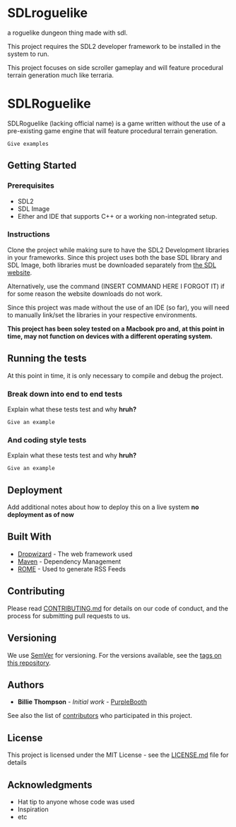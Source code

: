 # SDLroguelike
a roguelike dungeon thing made with sdl.


This project requires the SDL2 developer framework to be installed in the system to run.


This project focuses on side scroller gameplay and will feature procedural terrain generation much like terraria.


# SDLRoguelike

SDLRoguelike (lacking official name) is a game written without the use of a pre-existing game engine that will feature procedural terrain generation.




```
Give examples
```

## Getting Started

### Prerequisites

  - SDL2
  - SDL Image
  - Either and IDE that supports C++ or a working non-integrated setup.

### Instructions
Clone the project while making sure to have the SDL2 Development libraries in your frameworks. Since this project uses both the base SDL library and SDL Image, both libraries must be downloaded separately from [the SDL website](https://www.libsdl.org/download-2.0.php). 

Alternatively, use the command (INSERT COMMAND HERE I FORGOT IT) if for some reason the website downloads do not work.

Since this project was made without the use of an IDE (so far), you will need to manually link/set the libraries in your respective environments.

<b>This project has been soley tested on a Macbook pro and, at this point in time, may not function on devices with a different operating system.</b>

## Running the tests

At this point in time, it is only necessary to compile and debug the project.

### Break down into end to end tests

Explain what these tests test and why <b>hruh?</b>

```
Give an example
```

### And coding style tests

Explain what these tests test and why <b>hruh?</b>

```
Give an example
```

## Deployment

Add additional notes about how to deploy this on a live system <b> no deployment as of now</b>

## Built With

* [Dropwizard](http://www.dropwizard.io/1.0.2/docs/) - The web framework used
* [Maven](https://maven.apache.org/) - Dependency Management
* [ROME](https://rometools.github.io/rome/) - Used to generate RSS Feeds

## Contributing

Please read [CONTRIBUTING.md](https://gist.github.com/PurpleBooth/b24679402957c63ec426) for details on our code of conduct, and the process for submitting pull requests to us.

## Versioning

We use [SemVer](http://semver.org/) for versioning. For the versions available, see the [tags on this repository](https://github.com/your/project/tags). 

## Authors

* **Billie Thompson** - *Initial work* - [PurpleBooth](https://github.com/PurpleBooth)

See also the list of [contributors](https://github.com/your/project/contributors) who participated in this project.

## License

This project is licensed under the MIT License - see the [LICENSE.md](LICENSE.md) file for details

## Acknowledgments

* Hat tip to anyone whose code was used
* Inspiration
* etc
